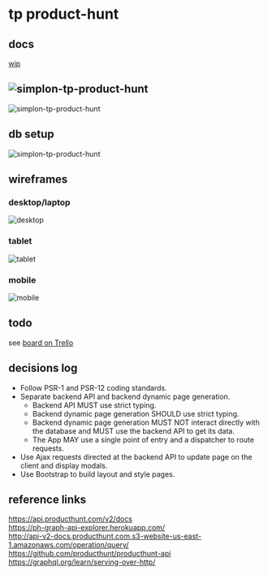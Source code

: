 # tp product-hunt

## docs

[wip](https://pozorfluo.github.io/simplon-tp-product-hunt/htdocs/docs/classes/Models-ProductHuntAPI.html)

## ![simplon-tp-product-hunt](htdocs/resources/images/tp-product-hunt.svg)

![simplon-tp-product-hunt](htdocs/resources/images/tp-product-hunt-flowchart.svg)

## db setup

![simplon-tp-product-hunt](htdocs/resources/images/tp-product-hunt-db.png)

## wireframes

### desktop/laptop

![desktop](htdocs/resources/images/tp-product-hunt_wireframe-desktop.png)

### tablet

![tablet](htdocs/resources/images/tp-product-hunt_wireframe-tablet.png)

### mobile

![mobile](htdocs/resources/images/tp-product-hunt_wireframe-mobile.png)

## todo

see [board on Trello](https://trello.com/b/d41FFxTW/product-hunt)

## decisions log

- Follow PSR-1 and PSR-12 coding standards.
- Separate backend API and backend dynamic page generation.
  - Backend API MUST use strict typing.
  - Backend dynamic page generation SHOULD use strict typing.
  - Backend dynamic page generation MUST NOT interact directly with the
    database and MUST use the backend API to get its data.
  - The App MAY use a single point of entry and a dispatcher to route
    requests.
- Use Ajax requests directed at the backend API to update page on the client
  and display modals.
- Use Bootstrap to build layout and style pages.

## reference links

https://api.producthunt.com/v2/docs  
https://ph-graph-api-explorer.herokuapp.com/  
http://api-v2-docs.producthunt.com.s3-website-us-east-1.amazonaws.com/operation/query/  
https://github.com/producthunt/producthunt-api  
https://graphql.org/learn/serving-over-http/
